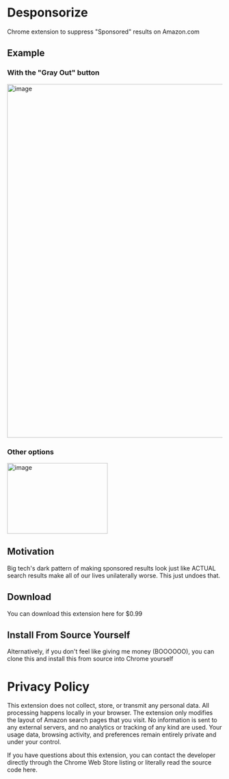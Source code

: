 # Desponsorize

Chrome extension to suppress "Sponsored" results on Amazon.com

## Example

### With the "Gray Out" button

<img width="916" height="825" alt="image" src="https://github.com/user-attachments/assets/b1bc0a62-b540-40e7-8f87-c02d5e7e8423" />

### Other options

<img width="235" height="165" alt="image" src="https://github.com/user-attachments/assets/a99d2023-3b83-40fa-8489-aee6329be131" />

## Motivation

Big tech's dark pattern of making sponsored results look just like ACTUAL search results make all of our lives unilaterally worse. This just undoes that.

## Download

You can download this extension here for $0.99 

## Install From Source Yourself

Alternatively, if you don't feel like giving me money (BOOOOOO), you can clone this and install this from source into Chrome yourself

# Privacy Policy 

This extension does not collect, store, or transmit any personal data.
All processing happens locally in your browser. The extension only modifies the layout of Amazon search pages that you visit.
No information is sent to any external servers, and no analytics or tracking of any kind are used.
Your usage data, browsing activity, and preferences remain entirely private and under your control.

If you have questions about this extension, you can contact the developer directly through the Chrome Web Store listing or literally read the source code here.


